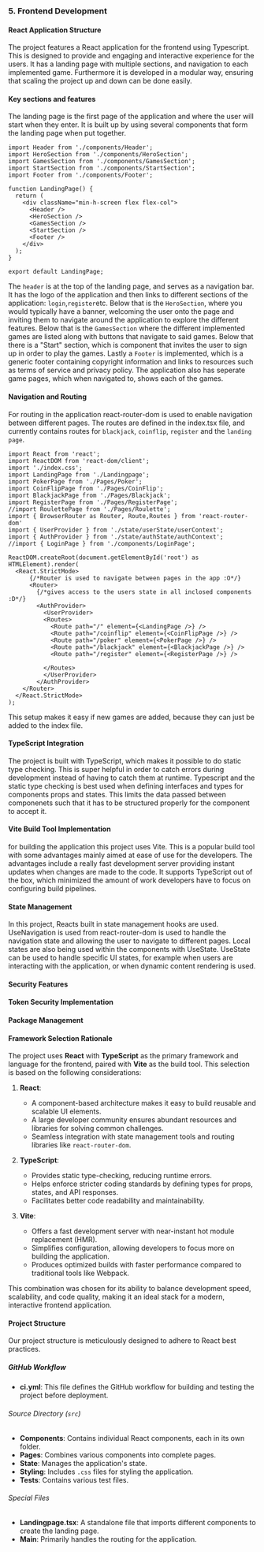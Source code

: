 ### 5. Frontend Development

#### React Application Structure

The project features a React application for the frontend using Typescript. This is designed to provide and engaging and interactive experience for the users. It has a landing page with multiple sections, and navigation to each implemented game. Furthermore it is developed in a modular way, ensuring that scaling the project up and down can be done easily.

#### Key sections and features

The landing page is the first page of the application and where the user will start when they enter. It is built up by using several components that form the landing page when put together. 

```tsx
import Header from './components/Header';
import HeroSection from './components/HeroSection';
import GamesSection from './components/GamesSection';
import StartSection from './components/StartSection';
import Footer from './components/Footer';

function LandingPage() {
  return (
    <div className="min-h-screen flex flex-col">
      <Header />
      <HeroSection />
      <GamesSection />
      <StartSection />
      <Footer />
    </div>
  );
}

export default LandingPage;
```

The `header` is at the top of the landing page, and serves as a navigation bar. It has the logo of the application and then links to different sections of the application: `login`,`register`etc. Below that is the `HeroSection`, where you would typically have a banner, welcoming the user onto the page and inviting them to navigate around the application to explore the different features. Below that is the `GamesSection` where the different implemented games are listed along with buttons that navigate to said games. Below that there is a "Start" section, which is component that invites the user to sign up in order to play the games. Lastly a `Footer` is implemented, which is a generic footer containing copyright information and links to resources such as terms of service and privacy policy. The application also has seperate game pages, which when navigated to, shows each of the games.

#### Navigation and Routing

For routing in the application react-router-dom is used to enable navigation between different pages. The routes are defined in the index.tsx file, and currently contains routes for `blackjack`, `coinflip`, `register` and the `landing page`.

```tsx
import React from 'react';
import ReactDOM from 'react-dom/client';
import './index.css';  
import LandingPage from './Landingpage';
import PokerPage from './Pages/Poker';
import CoinFlipPage from './Pages/CoinFlip';
import BlackjackPage from './Pages/Blackjack';
import RegisterPage from './Pages/RegisterPage';
//import RoulettePage from './Pages/Roulette';
import { BrowserRouter as Router, Route,Routes } from 'react-router-dom'
import { UserProvider } from './state/userState/userContext'; 
import { AuthProvider } from './state/authState/authContext';
//import { LoginPage } from './components/LoginPage';

ReactDOM.createRoot(document.getElementById('root') as HTMLElement).render(
  <React.StrictMode>
      {/*Router is used to navigate between pages in the app :O*/}
      <Router>
        {/*gives access to the users state in all inclosed components :D*/}
        <AuthProvider>
          <UserProvider>
          <Routes>
            <Route path="/" element={<LandingPage />} />
            <Route path="/coinflip" element={<CoinFlipPage />} />
            <Route path="/poker" element={<PokerPage />} />
            <Route path="/blackjack" element={<BlackjackPage />} />
            <Route path="/register" element={<RegisterPage />} />
  
          </Routes>
          </UserProvider>
        </AuthProvider>
    </Router>
  </React.StrictMode>
);
```

This setup makes it easy if new games are added, because they can just be added to the index file.

#### TypeScript Integration

The project is built with TypeScript, which makes it possible to do static type checking. This is super helpful in order to catch errors during development instead of having to catch them at runtime. Typescript and the static type checking is best used when defining interfaces and types for components props and states. This limits the data passed between componenets such that it has to be structured properly for the component to accept it.

#### Vite Build Tool Implementation

for building the application this project uses Vite. This is a popular build tool with some advantages mainly aimed at ease of use for the developers. The advantages include a really fast development server providing instant updates when changes are made to the code. It supports TypeScript out of the box, which minimized the amount of work developers have to focus on configuring build pipelines. 

#### State Management

In this project, Reacts built in state management hooks are used. UseNavigation is used from react-router-dom is used to handle the navigation state and allowing the user to navigate to different pages. Local states are also being used within the components with UseState. UseState can be used to handle specific UI states, for example when users are interacting with the application, or when dynamic content rendering is used.

#### Security Features

#### Token Security Implementation

#### Package Management

#### Framework Selection Rationale

The project uses **React** with **TypeScript** as the primary framework and language for the frontend, paired with **Vite** as the build tool. This selection is based on the following considerations:

1. **React**:
   - A component-based architecture makes it easy to build reusable and scalable UI elements.
   - A large developer community ensures abundant resources and libraries for solving common challenges.
   - Seamless integration with state management tools and routing libraries like `react-router-dom`.

2. **TypeScript**:
   - Provides static type-checking, reducing runtime errors.
   - Helps enforce stricter coding standards by defining types for props, states, and API responses.
   - Facilitates better code readability and maintainability.

3. **Vite**:
   - Offers a fast development server with near-instant hot module replacement (HMR).
   - Simplifies configuration, allowing developers to focus more on building the application.
   - Produces optimized builds with faster performance compared to traditional tools like Webpack.

This combination was chosen for its ability to balance development speed, scalability, and code quality, making it an ideal stack for a modern, interactive frontend application.

#### Project Structure

Our project structure is meticulously designed to adhere to React best practices.

##### GitHub Workflow

- **ci.yml**: This file defines the GitHub workflow for building and testing the project before deployment.

###### Source Directory (`src`)

- **Components**: Contains individual React components, each in its own folder.
- **Pages**: Combines various components into complete pages.
- **State**: Manages the application's state.
- **Styling**: Includes `.css` files for styling the application.
- **Tests**: Contains various test files.

###### Special Files

- **Landingpage.tsx**: A standalone file that imports different components to create the landing page.
- **Main**: Primarily handles the routing for the application.